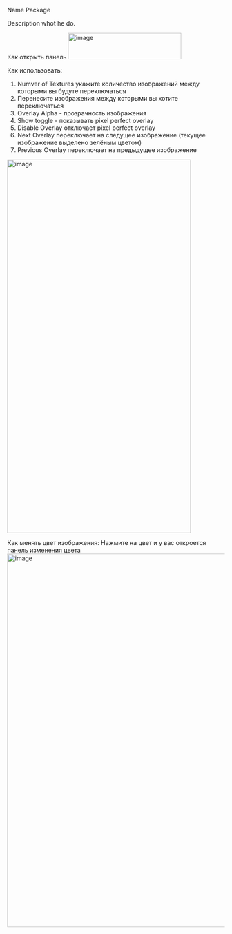 Name Package

Description whot he do.

Как открыть панель
<img width="262" height="61" alt="image" src="https://github.com/user-attachments/assets/e80edb1c-3574-4e3a-a56e-732004340928" />

Как использовать:
1) Numver of Textures укажите количество изображений между которыми вы будуте переключаться
2) Перенесите изображения между которыми вы хотите переключаться
3) Overlay Alpha - прозрачность изображения
4) Show toggle - показывать pixel perfect overlay
5) Disable Overlay отключает pixel perfect overlay
6) Next Overlay переключает на следущее изображение (текущее изображение выделено зелёным цветом)
7) Previous Overlay переключает на предыдущее изображение
<img width="425" height="865" alt="image" src="https://github.com/user-attachments/assets/52335f51-f533-4c87-bd2d-080e427aed08" />

Как менять цвет изображения:
Нажмите на цвет и у вас откроется панель изменения цвета
<img width="776" height="865" alt="image" src="https://github.com/user-attachments/assets/0d5065fd-2859-42b4-9d7e-cec73cfdf5c3" />
